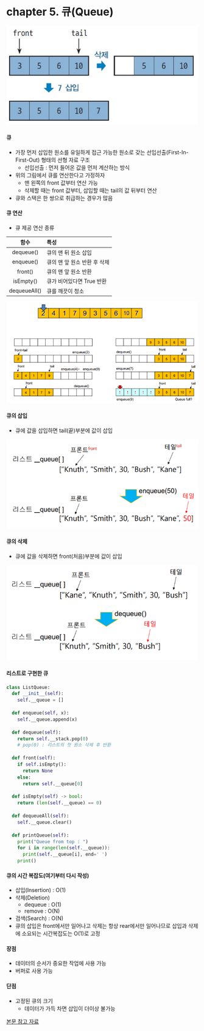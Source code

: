 # chapter 5. 큐(Queue)

![queue](https://github.com/BangYunseo/TIL/blob/main/ComputerScience/Data%20Structure/%20Image/ch05/queue.PNG)

#### 큐
* 가장 먼저 삽입한 원소를 유일하게 접근 가능한 원소로 갖는 선입선출(First-In-First-Out) 형태의 선형 자료 구조
  * 선입선출 : 먼저 들어온 값을 먼저 계산하는 방식
* 위의 그림에서 큐를 연산한다고 가정하자
  * 맨 왼쪽의 front 값부터 연산 가능
  * 삭제할 때는 front 값부터, 삽입할 때는 tail의 값 뒤부터 연산
* 큐와 스택은 한 쌍으로 취급하는 경우가 많음

#### 큐 연산
* 큐 제공 연산 종류

|함수|특성|
|:--:|:---|
|dequeue()|큐의 맨 뒤 원소 삽입|
|enqueue()|큐의 맨 앞 원소 반환 후 삭제|
|front()|큐의 맨 앞 원소 반환|
|isEmpty()|큐가 비어있다면 True 반환|
|dequeueAll()|큐를 깨끗이 청소|

![queue2](https://github.com/BangYunseo/TIL/blob/main/ComputerScience/Data%20Structure/%20Image/ch05/queue2.PNG)

#### 큐의 삽입
* 큐에 값을 삽입하면 tail(끝)부분에 값이 삽입

![enqueue](https://github.com/BangYunseo/TIL/blob/main/ComputerScience/Data%20Structure/%20Image/ch05/enqueue.PNG)

#### 큐의 삭제
* 큐에 값을 삭제하면 front(처음)부분에 값이 삽입

![dequeue](https://github.com/BangYunseo/TIL/blob/main/ComputerScience/Data%20Structure/%20Image/ch05/dequeue.PNG)

#### 리스트로 구현한 큐

```py
class ListQueue:
  def __init__(self):
    self.__queue = []

  def enqueue(self, x):
    self.__queue.append(x)

  def dequeue(self):
    return self.__stack.pop(0)
    # pop(0) : 리스트의 첫 원소 삭제 후 반환

  def front(self):
    if self.isEmpty():
      return None
    else:
      return self.__queue[0]

  def isEmpty(self) -> bool:
    return (len(self.__queue) == 0)

  def dequeueAll(self):
    self.__queue.clear()

  def printQueue(self):
    print("Queue from top : ")
    for i in range(len(self.__queue)):
      print(self.__queue[i], end=' ')
    print()
```

#### 큐의 시간 복잡도(여기부터 다시 작성)
* 삽입(Insertion) : O(1)
* 삭제(Deletion)
  * dequeue : O(1)
  * remove : O(N)
* 검색(Search) : O(N)
* 큐의 삽입은 front에서만 일어나고 삭제는 항상 rear에서만 일어나므로 삽입과 삭제에 소요되는 시간복잡도는 O(1)로 고정

#### 장점 
* 데이터의 순서가 중요한 작업에 사용 가능
* 버퍼로 사용 가능
    
#### 단점
* 고정된 큐의 크기
  * 데이터가 가득 차면 삽입이 더이상 불가능

[본문 참고 자료](https://bigsong.tistory.com/32)
